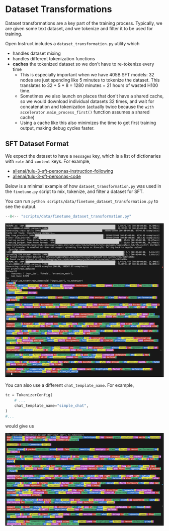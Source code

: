 # Dataset Transformations

Dataset transformations are a key part of the training process. Typically, we are given some text dataset, and we tokenize and filter it to be used for training. 

Open Instruct includes a `dataset_transformation.py` utility which 

* handles dataset mixing
* handles different tokenization functions
* **caches** the tokenized dataset so we don't have to re-tokenize every time
    * This is especially important when we have 405B SFT models: 32 nodes are just spending like
    5 minutes to tokenize the dataset. This translates to 32 * 5 * 8 = 1280 minutes = 21 hours of
    wasted H100 time.
    * Sometimes we also launch on places that don't have a shared cache, so we would
    download individual datasets 32 times, and wait for concatenation and tokenization (actually 
    twice because the `with accelerator.main_process_first()` function assumes a shared cache)
    * Using a cache like this also minimizes the time to get first training output, making debug
    cycles faster.


## SFT Dataset Format

We expect the dataset to have a `messages` key, which is a list of dictionaries with `role` and `content` keys. For example,

* [allenai/tulu-3-sft-personas-instruction-following](https://huggingface.co/datasets/allenai/tulu-3-sft-personas-instruction-following)
* [allenai/tulu-3-sft-personas-code](https://huggingface.co/datasets/allenai/tulu-3-sft-personas-code)

Below is a minimal example of how `dataset_transformation.py` was used in the `finetune.py` script to mix, tokenize, and filter a dataset for SFT.

You can run `python scripts/data/finetune_dataset_transformation.py` to see the output.


```python title="scripts/data/finetune_dataset_transformation.py" linenums="1"
--8<-- "scripts/data/finetune_dataset_transformation.py"
```

![dataset](dataset/sft.png)


You can also use a different `chat_template_name`. For example,

```python
tc = TokenizerConfig(
    # ...
    chat_template_name="simple_chat",
)
#...
```

would give us


![dataset](dataset/sft2.png)
